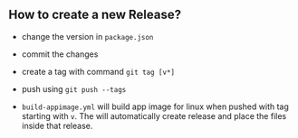 ## How to create a new Release?
- change the version in `package.json`
- commit the changes
- create a tag with command `git tag [v*]`
- push using `git push --tags`

- `build-appimage.yml` will build app image for linux when pushed with tag starting with `v`. 
The will automatically create release and place the files inside that release. 